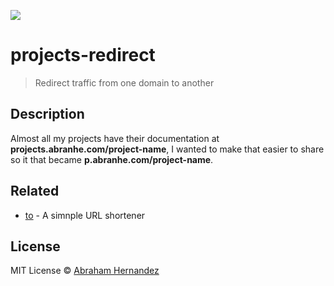![](https://i.postimg.cc/hv0mRjgV/redirect-traffic.gif)

# projects-redirect

> Redirect traffic from one domain to another

## Description

Almost all my projects have their documentation at **projects.abranhe.com/project-name**, I wanted to make that easier to share so it that became **p.abranhe.com/project-name**.

## Related

- [to](https://github.com/abranhe/to) - A simnple URL shortener

## License

MIT License © [Abraham Hernandez](https://github.com/abranhe)
